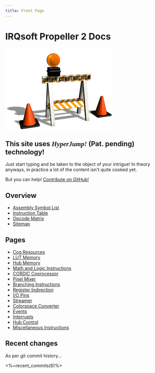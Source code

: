 ```yaml
---
title: Front Page
---
```

# IRQsoft Propeller 2 Docs

<img src="/common/construction.gif" alt="This site is under construction." class="dark-invert">

## This site uses _<span style="font-family: 'Orbitron';">HyperJump!</span>_ (Pat. pending) technology!

Just start typing and be taken to the object of your intrigue! In theory anyways, in practice a lot of the content isn't quite cooked yet.

But you can help! [Contribute on GitHub!](https://github.com/p2docs/p2docs.github.io)

## Overview

 - [Assembly Symbol List](asm_index.html)
 - [Instruction Table](p2_optable.html)
 - [Opcode Matrix](p2_opmatrix.html)
 - [Sitemap](sitemap.html)

## Pages

 - [Cog Resources](cog.html)
 - [LUT Memory](lutmem.html)
 - [Hub Memory](hubmem.html)
 - [Math and Logic Instructions](alu.html)
 - [CORDIC Coprocessor](cordic.html)
 - [Pixel Mixer](mixpix.html)
 - [Branching Instructions](branch.html)
 - [Register Indirection](indir.html)
 - [I/O Pins](pin.html)
 - [Streamer](streamer.html)
 - [Colorspace Converter](colorspace.html)
 - [Events](event.html)
 - [Interrupts](irq.html)
 - [Hub Control](hubctrl.html)
 - [Miscellaneous Instructions](misc.html)


## Recent changes

As per git commit history...

<%=recent_commits(6)%>

